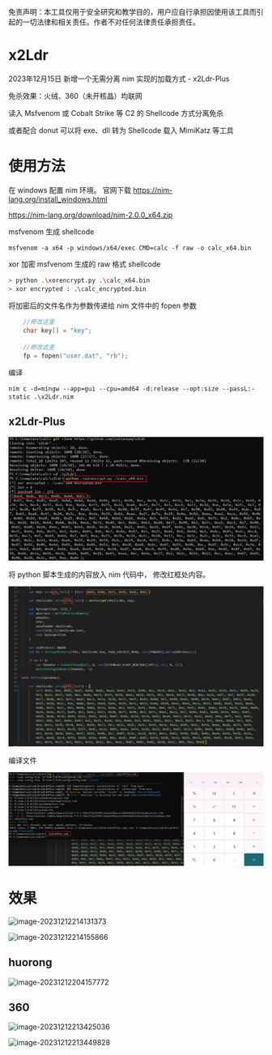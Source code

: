 免责声明：本工具仅用于安全研究和教学目的，用户应自行承担因使用该工具而引起的一切法律和相关责任。作者不对任何法律责任承担责任。



# x2Ldr
2023年12月15日 新增一个无需分离 nim 实现的加载方式 - x2Ldr-Plus

免杀效果：火绒、360（未开核晶）均联网

读入 Msfvenom 或 Cobalt Strike 等 C2 的 Shellcode 方式分离免杀

或者配合 donut 可以将 exe、dll 转为 Shellcode 载入 MimiKatz 等工具

# 使用方法
在 windows 配置 nim 环境。
官网下载 https://nim-lang.org/install_windows.html

https://nim-lang.org/download/nim-2.0.0_x64.zip

msfvenom 生成 shellcode

```
msfvenom -a x64 -p windows/x64/exec CMD=calc -f raw -o calc_x64.bin
```

xor 加密 msfvenom 生成的 raw 格式 shellcode

```sh
> python .\xorencrypt.py .\calc_x64.bin
> xor encrypted : .\calc_encrypted.bin
```

将加密后的文件名作为参数传递给 nim 文件中的 fopen 参数

```cpp
	//修改这里
	char key[] = "key";

	//修改这里
	fp = fopen("user.dat", "rb");
```

编译

```
nim c -d=mingw --app=gui --cpu=amd64 -d:release --opt:size --passL:-static .\x2Ldr.nim
```

## x2Ldr-Plus

![image-20240101112808827](README.assets/image-20240101112808827.png)

将 python 脚本生成的内容放入 nim 代码中， 修改红框处内容。

![image-20240101112909399](README.assets/image-20240101112909399.png)



编译文件

![image-20240101113022061](README.assets/image-20240101113022061.png)



# 效果

![image-20231212214131373](img/image1.png)

![image-20231212214155866](img/image2.png)

## huorong

![image-20231212204157772](img/image3.png)

## 360

![image-20231212213425036](img/image4.png)

![image-20231212213449828](img/image5.png)
